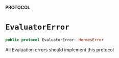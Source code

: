 **PROTOCOL**

# `EvaluatorError`

```swift
public protocol EvaluatorError: HermesError
```

All Evaluation errors should implement this protocol
